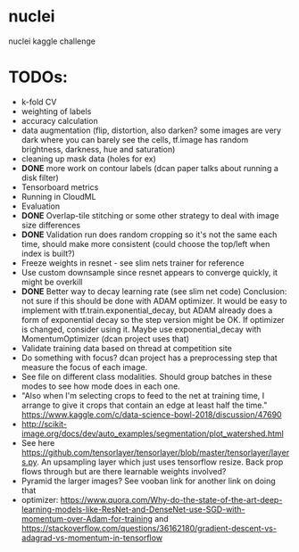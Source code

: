 # nuclei
nuclei kaggle challenge

# TODOs:

- k-fold CV
- weighting of labels
- accuracy calculation
- data augmentation (flip, distortion, also darken? some images are very dark where you can barely see the cells, tf.image has random brightness, darkness, hue and saturation)
- cleaning up mask data (holes for ex)
- **DONE** more work on contour labels (dcan paper talks about running a disk filter)
- Tensorboard metrics
- Running in CloudML
- Evaluation
- **DONE** Overlap-tile stitching or some other strategy to deal with image size differences
- **DONE** Validation run does random cropping so it's not the same each time, should make more consistent (could choose the top/left when index is built?)
- Freeze weights in resnet - see slim nets trainer for reference
- Use custom downsample since resnet appears to converge quickly, it might be overkill
- **DONE** Better way to decay learning rate (see slim net code) 
  Conclusion: not sure if this should be done with ADAM optimizer. It would be easy to implement with tf.train.exponential_decay, but ADAM already does a form of exponential decay so the step version might be OK. 
  If optimizer is changed, consider using it. Maybe use exponential_decay with MomentumOptimizer (dcan project uses that)
- Validate training data based on thread at competition site
- Do something with focus? dcan project has a preprocessing step that measure the focus of each image.
- See file on different class modalities. Should group batches in these modes to see how mode does  in each one.
- "Also when I'm selecting crops to feed to the net at training time, I arrange to give it crops that contain an 
edge at least half the time." https://www.kaggle.com/c/data-science-bowl-2018/discussion/47690
- http://scikit-image.org/docs/dev/auto_examples/segmentation/plot_watershed.html
- See here https://github.com/tensorlayer/tensorlayer/blob/master/tensorlayer/layers.py. An upsampling layer which 
just uses tensorflow resize. Back prop flows through but are there learnable weights involved?
- Pyramid the larger images? See vooban link for another link on doing that
- optimizer: https://www.quora.com/Why-do-the-state-of-the-art-deep-learning-models-like-ResNet-and-DenseNet-use-SGD-with-momentum-over-Adam-for-training and https://stackoverflow.com/questions/36162180/gradient-descent-vs-adagrad-vs-momentum-in-tensorflow